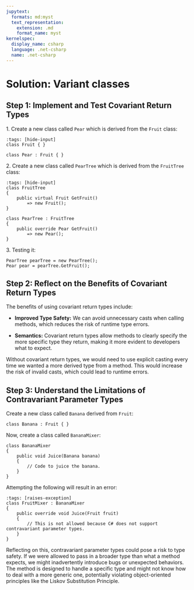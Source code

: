 ```yaml
---
jupytext:
  formats: md:myst
  text_representation:
    extension: .md
    format_name: myst
kernelspec:
  display_name: csharp
  language: .net-csharp
  name: .net-csharp
---
```


# Solution: Variant classes

## Step 1: Implement and Test Covariant Return Types

1\. Create a new class called `Pear` which is derived from the `Fruit` class:

```{code-cell}
:tags: [hide-input]
class Fruit { }
```

```{code-cell}
class Pear : Fruit { }
```

2\. Create a new class called `PearTree` which is derived from the `FruitTree` class:


```{code-cell}
:tags: [hide-input]
class FruitTree
{
    public virtual Fruit GetFruit()
        => new Fruit();
}
```

```{code-cell}
class PearTree : FruitTree
{
    public override Pear GetFruit()
        => new Pear();
}
```

3\. Testing it:

```{code-cell}
PearTree pearTree = new PearTree();
Pear pear = pearTree.GetFruit();
```

## Step 2: Reflect on the Benefits of Covariant Return Types

The benefits of using covariant return types include:

- **Improved Type Safety:** We can avoid unnecessary casts when calling methods, which reduces the risk of runtime type errors.

- **Semantics:** Covariant return types allow methods to clearly specify the more specific type they return, making it more evident to developers what to expect.

Without covariant return types, we would need to use explicit casting every time we wanted a more derived type from a method. This would increase the risk of invalid casts, which could lead to runtime errors.

## Step 3: Understand the Limitations of Contravariant Parameter Types

Create a new class called `Banana` derived from `Fruit`:

```{code-cell}
class Banana : Fruit { }
```

Now, create a class called `BananaMixer`:

```{code-cell}
class BananaMixer
{
    public void Juice(Banana banana)
    {
        // Code to juice the banana.
    }
}
```

Attempting the following will result in an error:

```{code-cell}
:tags: [raises-exception]
class FruitMixer : BananaMixer
{
    public override void Juice(Fruit fruit)
    {
        // This is not allowed because C# does not support contravariant parameter types.
    }
}
```

Reflecting on this, contravariant parameter types could pose a risk to type safety. If we were allowed to pass in a broader type than what a method expects, we might inadvertently introduce bugs or unexpected behaviors. The method is designed to handle a specific type and might not know how to deal with a more generic one, potentially violating object-oriented principles like the Liskov Substitution Principle.

